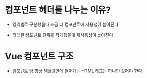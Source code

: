 # 컴포넌트 헤더를 나누는 이유?

- 영역별로 구분했을때 조금 더 컴포넌트에 사용성이 높아진다

- 최대한 컴포넌트 단위를 작게했을때 재사용상이 높아진다

# Vue 컴포넌트 구조

- 컴포넌트 당 항상 템플릿안에 들어가는 HTML 태그는 하나만 있어야 한다


